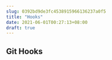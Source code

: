 ```yaml
---
slug: 0392bd9de3fc4538915966136237a0f5
title: "Hooks"
date: 2021-06-01T00:27:13+08:00
draft: true
---
```


## Git Hooks
